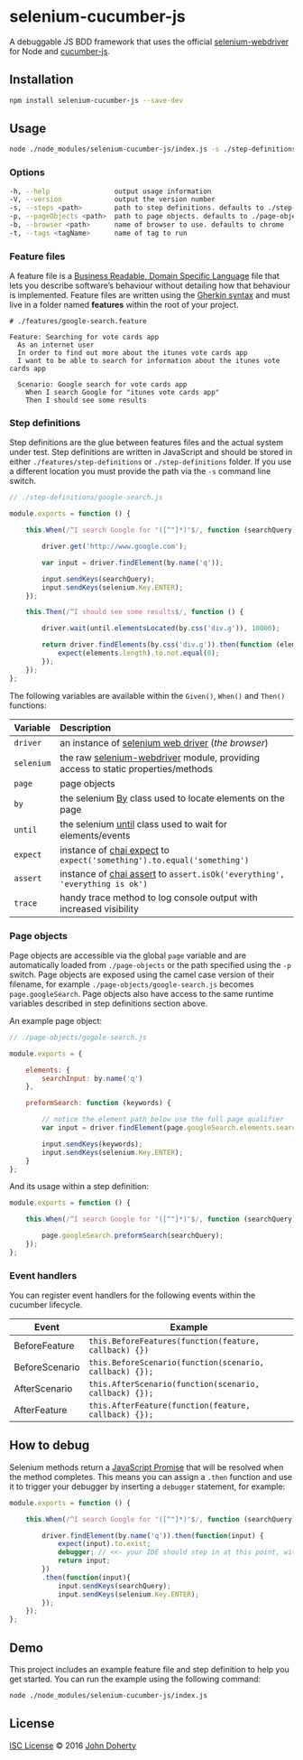 # selenium-cucumber-js

A debuggable JS BDD framework that uses the official [selenium-webdriver](http://seleniumhq.github.io/selenium/docs/api/javascript/ "view webdriver js documentation") for Node and [cucumber-js](https://github.com/cucumber/cucumber-js "view cucumber js documentation").

## Installation

```bash
npm install selenium-cucumber-js --save-dev
```

## Usage

```bash
node ./node_modules/selenium-cucumber-js/index.js -s ./step-definitions
```

### Options

```bash
-h, --help                output usage information
-V, --version             output the version number
-s, --steps <path>        path to step definitions. defaults to ./step-definitions
-p, --pageObjects <path>  path to page objects. defaults to ./page-objects
-b, --browser <path>      name of browser to use. defaults to chrome
-t, --tags <tagName>      name of tag to run
```

### Feature files

A feature file is a [Business Readable, Domain Specific Language](http://martinfowler.com/bliki/BusinessReadableDSL.html) file that lets you describe software’s behaviour without detailing how that behaviour is implemented. Feature files are written using the [Gherkin syntax](https://github.com/cucumber/cucumber/wiki/Gherkin) and must live in a folder named **features** within the root of your project.

```gherkin
# ./features/google-search.feature

Feature: Searching for vote cards app
  As an internet user
  In order to find out more about the itunes vote cards app
  I want to be able to search for information about the itunes vote cards app

  Scenario: Google search for vote cards app
    When I search Google for "itunes vote cards app"
    Then I should see some results
```

### Step definitions

Step definitions are the glue between features files and the actual system under test. Step definitions are written in JavaScript and should be stored in either ```./features/step-definitions``` or ```./step-definitions``` folder. If you use a different location you must provide the path via the ```-s``` command line switch.

```javascript
// ./step-definitions/google-search.js

module.exports = function () {

    this.When(/^I search Google for "([^"]*)"$/, function (searchQuery) {

        driver.get('http://www.google.com');

        var input = driver.findElement(by.name('q'));

        input.sendKeys(searchQuery);
        input.sendKeys(selenium.Key.ENTER);
    });

    this.Then(/^I should see some results$/, function () {

        driver.wait(until.elementsLocated(by.css('div.g')), 10000);

        return driver.findElements(by.css('div.g')).then(function (elements) {
            expect(elements.length).to.not.equal(0);
        });
    });
};
```

The following variables are available within the ```Given()```, ```When()``` and ```Then()``` functions:

| Variable | Description |
| :--- | :--- |
| `driver`    | an instance of [selenium web driver](http://seleniumhq.github.io/selenium/docs/api/javascript/module/selenium-webdriver/lib/webdriver_exports_WebDriver.html) (_the browser_) |
| `selenium`  | the raw [selenium-webdriver](http://seleniumhq.github.io/selenium/docs/api/javascript/module/selenium-webdriver/) module, providing access to static properties/methods |
| `page`      | page objects |
| `by`        | the selenium [By](http://seleniumhq.github.io/selenium/docs/api/javascript/module/selenium-webdriver/index_exports_By.html) class used to locate elements on the page |
| `until`     | the selenium [until](http://seleniumhq.github.io/selenium/docs/api/javascript/module/selenium-webdriver/lib/until.html) class used to wait for elements/events |
| `expect`    | instance of [chai expect](http://chaijs.com/api/bdd/) to ```expect('something').to.equal('something')``` |
| `assert`    | instance of [chai assert](http://chaijs.com/api/assert/) to ```assert.isOk('everything', 'everything is ok')``` |
| `trace`     | handy trace method to log console output with increased visibility |

### Page objects

Page objects are accessible via the global ```page``` variable and are automatically loaded from ```./page-objects``` or the path specified using the ```-p``` switch. Page objects are exposed using the camel case version of their filename, for example ```./page-objects/google-search.js``` becomes ```page.googleSearch```. Page objects also have access to the same runtime variables described in step definitions section above.

An example page object:

```javascript
// ./page-objects/gogole-search.js

module.exports = {

    elements: {
        searchInput: by.name('q')
    },

    preformSearch: function (keywords) {

        // notice the element path below use the full page qualifier
        var input = driver.findElement(page.googleSearch.elements.searchInput);

        input.sendKeys(keywords);
        input.sendKeys(selenium.Key.ENTER);
    }
};
```

And its usage within a step definition:

```js
module.exports = function () {

    this.When(/^I search Google for "([^"]*)"$/, function (searchQuery) {

        page.googleSearch.preformSearch(searchQuery);
    });
};
```

### Event handlers

You can register event handlers for the following events within the cucumber lifecycle.

| Event          | Example                                                     |
|----------------|-------------------------------------------------------------|
| BeforeFeature  | ```this.BeforeFeatures(function(feature, callback) {}) ```  |
| BeforeScenario | ```this.BeforeScenario(function(scenario, callback) {});``` |
| AfterScenario  | ```this.AfterScenario(function(scenario, callback) {});```  |
| AfterFeature   | ```this.AfterFeature(function(feature, callback) {});```    |

## How to debug

Selenium methods return a [JavaScript Promise](https://spring.io/understanding/javascript-promises "view JavaScript promise introduction") that will be resolved when the method completes. This means you can assign a ```.then``` function and use it to trigger your debugger by inserting a ```debugger``` statement, for example:

```js
module.exports = function () {

    this.When(/^I search Google for "([^"]*)"$/, function (searchQuery) {

        driver.findElement(by.name('q')).then(function(input) {
            expect(input).to.exist;
            debugger; // <<- your IDE should step in at this point, with the browser open
            return input;
        })
        .then(function(input){
            input.sendKeys(searchQuery);
            input.sendKeys(selenium.Key.ENTER);
        });
    });
};
```

## Demo

This project includes an example feature file and step definition to help you get started. You can run the example using the following command:

```bash
node ./node_modules/selenium-cucumber-js/index.js
```

## License

[ISC License](LICENSE) &copy; 2016 [John Doherty](https://courseof.life/johndoherty)